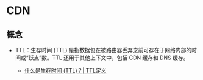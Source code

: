 # CDN

## 概念

- TTL：生存时间 (TTL) 是指数据包在被路由器丢弃之前可存在于网络内部的时间或“跃点”数。TTL 还用于其他上下文中，包括 CDN 缓存和 DNS 缓存。

    - [什么是生存时间 (TTL)？| TTL定义](https://www.cloudflare.com/zh-cn/learning/cdn/glossary/time-to-live-ttl/)
